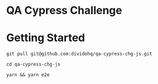 # QA Cypress Challenge

# Getting Started

```
git pull git@github.com:dividohq/qa-cypress-chg-js.git

cd qa-cypress-chg-js

yarn && yarn e2e
```
